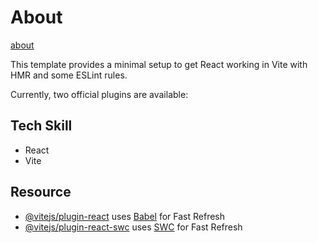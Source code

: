 # About

[about](./src/assets/about-image.png)



This template provides a minimal setup to get React working in Vite with HMR and some ESLint rules.

Currently, two official plugins are available:

## Tech Skill
- React
- Vite

## Resource
- [@vitejs/plugin-react](https://github.com/vitejs/vite-plugin-react/blob/main/packages/plugin-react/README.md) uses [Babel](https://babeljs.io/) for Fast Refresh
- [@vitejs/plugin-react-swc](https://github.com/vitejs/vite-plugin-react-swc) uses [SWC](https://swc.rs/) for Fast Refresh
